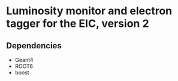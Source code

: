 # Luminosity monitor and electron tagger for the EIC, version 2

## Dependencies

- Geant4
- ROOT6
- boost
